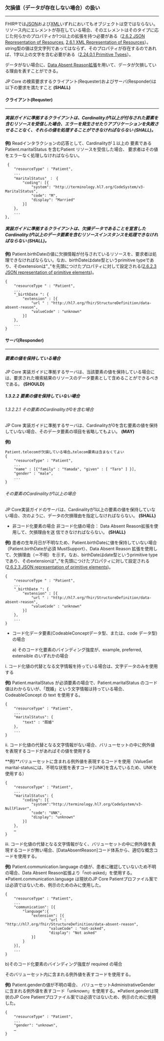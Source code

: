 ### 欠損値（データが存在しない場合）の扱い
---
FHIR®では[JSON](https://www.hl7.org/fhir/json.html#2.6.2)および[XML](https://www.hl7.org/fhir/xml.html)いずれにおいてもオブジェクトは空ではならない。リソース内にエレメントが存在している場合、そのエレメントはそのタイプに応じた何らかのプロパティか1つ以上の拡張を持つ必要がある（[2.6.2 JSON Representation of Resources](https://www.hl7.org/fhir/json.html#:~:text=Objects%20are%20never%20empty), [2.6.1 XML Representation of Resources](https://www.hl7.org/fhir/xml.html#:~:text=FHIR%20elements%20are%20never%20empty)）。string型の値は空文字列であってはならず、そのプロパティが存在するのであれば、1字以上の文字を含む必要がある（[2.24.0.1 Primitive Types](https://www.hl7.org/fhir/datatypes.html#:~:text=strings%20SHOULD%20always%20contain%20non-whitespace)）。

データがない場合に、[Data Absent Reason拡張](https://www.hl7.org/fhir/extension-data-absent-reason.html)を用いて、データが欠損している理由を表すことができる。

JP Core の検索要求するクライアント(Requester)およびサーバ(Responder)は以下の要求を満たすこと **(SHALL)**
#### クライアント(Requster)
---
##### 実装ガイドに準拠するクライアントは、Cardinalityが1以上が付与された要素を含むリソースを受信した場合、エラーを発生させたりアプリケーションを失敗させることなく、それらの値を処理することができなければならない **(SHALL)**。

 **例)**
Readインタラクションの応答として、Cardinalityが１以上の 要素であるPatient.maritalStatus を含むPatient リソースを受信した場合、
要求者はその値をエラーなく処理しなければならない。

```
 {
    "resourceType" : "Patient",
    ...
    "maritalStatus"　:　{
        "coding": [{
            "system": "http://terminology.hl7.org/CodeSystem/v3-MaritalStatus",
            "code": "M",
            "display": "Married"
        }]
    },
    ...
}, 
```

##### 実装ガイドに準拠するクライアントは、欠損データであることを宣言した Cardinalityが1以上のデータ要素を含むリソースインスタンスを処理できなければならない **(SHALL)**。
 **例)**
Patient.birthDateの値に欠損情報が付与されているリソースを、要求者は処理できなければならない。なお、birthDateはdate型というprimitive typeであり、そのextensionは"_"を先頭につけたプロパティに対して設定される([2.6.2.3 JSON representation of primitive elements](https://www.hl7.org/fhir/json.html#primitive))。

```
{
    "resourceType " : "Patient",
    ...
    "_birthDate ": {
        "extension" : [{
            "url " : "http://hl7.org/fhir/StructureDefinition/data-absent-reason",
            "valueCode" : "unknown"
        }]
    },
    ...
} 
```

#### サーバ(Responder)
---

##### 要素の値を保持している場合
JP Core 実装ガイドに準拠するサーバは、当該要素の値を保持している場合には、要求された検索結果のリソースのデータ要素として含めることができるべきである。 **(SHOULD)**


##### 1.3.2.2 要素の値を保持していない場合

###### 1.3.2.2.1 その要素のCardinalityが0を含む場合
JP Core 実装ガイドに準拠するサーバは、Cardinalityが0を含む要素の値を保持していない場合、そのデータ要素の項目を省略してもよい。 **(MAY)**

 **例)**
```
Patient.telecomが欠損している場合…telecom要素は含まなくてよい
{
    "resourceType" : "Patient",
    ...
    "name" : [{"family" : "Yamada", "given" : [ "Taro" ] }],
    "gender" : "male",
    ...
}
```

###### その要素のCardinalityが1以上の場合
JP Core実装ガイドのサーバは、Cardinalityが1以上の要素の値を保持していない場合、次のように、データの欠損理由を指定しなければならない。 **(SHALL)**

* 非コード化要素の場合
非コード化値の場合： Data Absent Reason拡張を使用して、欠損理由を送
信できなければならない。 **(SHALL)** 

 **例)**
患者の生年月日が不明なため、Patient.birthDateに値を保持していない場合（Patient.birthDateが必須 MustSupport）、Data Absent Reason 拡張を使用して、欠損理由（＝不明）を示す。なお、birthDateはdate型というprimitive typeであり、そのextensionは"_"を先頭につけたプロパティに対して設定される([2.6.2.3 JSON representation of primitive elements](https://www.hl7.org/fhir/json.html#primitive))。

```
{
    "resourceType " : "Patient",
    ...
    "_birthDate ": {
        "extension" : [{
            "url " : "http://hl7.org/fhir/StructureDefinition/data-absent-reason",
            "valueCode" : "unknown"
        }]
    },
    ...
} 
```
* コード化データ要素(CodeableConceptデータ型、または、code データ型)の場合

  a)  そのコード化要素のバインディング強度が、example, preferred, extensible のいずれかの場合

i. コード化値の代替となる文字情報を持っている場合は、文字データのみを使用する

 **例)**
 Patient.maritalStatus が必須要素の場合で、Patient.maritalStatus のコード値はわからないが、「既婚」という文字情報は持っている場合、CodeableConcept の text を使用する。

```
{
    "resourceType" : "Patient",
    ...
    "maritalStatus": {
        "text" : "既婚"
    },
    ...
}
```

ii. コード化値の代替となる文字情報がない場合、バリューセットの中に例外値を表現するコードがあればその値を使用する

 **例)**バリューセットに含まれる例外値を表現するコードを使用（ValueSet marital-statusには、不明な状態を表すコード[UNK]を含んでいるため、UNKを使用する）
```
{
    "resourceType" : "Patient",
    ...
    "maritalStatus": {
        "coding": [{
            "system":"http://terminology.hl7.org/CodeSystem/v3-NullFlavor",
            "code": "UNK",
            "display": "unknown"
        }]
    },
    …
}
```

iii. コード化値の代替となる文字情報がなく、バリューセットの中に例外値を表現するコードが無い場合、[DataAbsentReason]コード体系から、適切な概念コードを使用する。

**例)** Patient.communication.language の値が、患者に確認していないため不明の場合、Data Absent Reason拡張より「not-asked」を使用する。※Patient.communication.language は現状のJP Core Patientプロファイル案では必須ではないため、例示のためのみに使用した。

```
{
    "resourceType" : "Patient",
    ...
    "communication": [{
        "language":{
            "extension": [{
                    "url " : "http://hl7.org/fhir/StructureDefinition/data-absent-reason",
                    "valueCode" : "not-asked",
                    "display": "Not asked"
            }]
        }
    }],
    ...
}
```


 b)そのコード化要素のバインディング強度が required の場合
 
 そのバリューセット内に含まれる例外値を表すコードを使用する。

 **例)** Patient.genderの値が不明の場合、 バリューセットAdministrativeGender に含まれる例外値を表すコード「unknown」を使用する。※Patient.genderは現状のJP Core Patientプロファイル案では必須ではないため、例示のために使用した。

```
{
    "resourceType" : "Patient",
    ...
    "gender": "unknown",
    …
}
```
